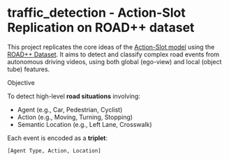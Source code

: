# traffic_detection - Action-Slot Replication on ROAD++ dataset

This project replicates the core ideas of the [Action-Slot model](https://github.com/HCIS-Lab/Action-slot) using the [ROAD++ Dataset](https://github.com/salmank255/Road-waymo-dataset). It aims to detect and classify complex road events from autonomous driving videos, using both global (ego-view) and local (object tube) features.

Objective

To detect high-level **road situations** involving:
- Agent (e.g., Car, Pedestrian, Cyclist)
- Action (e.g., Moving, Turning, Stopping)
-  Semantic Location (e.g., Left Lane, Crosswalk)

Each event is encoded as a **triplet**:

```python
[Agent Type, Action, Location]
